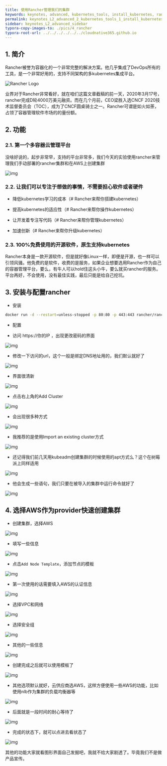 ```yaml
---
title: 使用Rancher管理我们的集群
keywords: keynotes, advanced, kubernetes_tools, install_kubernetes, ranche
permalink: keynotes_L2_advanced_2_kubernetes_tools_1_install_kubernetes_4_rancher.html
sidebar: keynotes_L2_advanced_sidebar
typora-copy-images-to: ./pics/4_rancher
typora-root-url: ../../../../../../cloudnative365.github.io
---
```




## 1. 简介

Rancher被誉为容器化的一个非常完整的解决方案。他几乎集成了DevOps所有的工具，是一个非常好用的，支持不同架构的多kubernetes集成平台。

![Rancher Logo](/pages/keynotes/L2_advanced/2_kubernetes_tools/1_install_kubernetes/pics/4_rancher/rancher-logo-horiz-color.png)

业界对于Rancher非常看好，就在咱们这篇文章截稿的前一天，2020年3月17号，rancher完成D轮4000万美元融资。而在几个月前，CEO梁胜入选CNCF 2020技术监督委员会（TOC），成为了CNCF圆桌骑士之一。Rancher可谓是如火如荼，占领了容器管理软件市场的的量份额。



## 2. 功能

### 2.1. 第一个多容器云管理平台

没啥好说的，起步非常早，支持的平台非常多，我们今天的实验使用rancher来管理我们手动部署的rancher集群和在AWS上创建集群

![img](/pages/keynotes/L2_advanced/2_kubernetes_tools/1_install_kubernetes/pics/4_rancher/screen2-thumbnail.svg)

### 2.2. 让我们可以专注于想做的事情，不需要担心软件或者硬件

+ 降低kubernetes学习的成本（# Rancher来帮你搭建kubernetes）

+ 提高kubernetes的适应性（# Rancher来帮你操作kubernetes）

+ 让开发着专注写代码（# Rancher来帮你管理kubernetes）

+ 加速创新（# Rancher来帮你升级kubernetes）

### 2.3. 100%免费使用的开源软件，原生支持kubernetes

Rancher本身是一款开源软件，但是就好像Linux一样，即便是开源，也一样可以引领风骚。他免费的是软件，收费的是服务，如果企业想要选用Rancher作为自己的容器管理平台，要么，有牛人可以hold住这头小牛，要么就买rancher的服务。平台再好，不会使用，没有最佳实践，最后只能是给自己挖坑。

## 3. 安装与配置rancher
+ 安装
``` bash
docker run -d --restart=unless-stopped -p 80:80 -p 443:443 rancher/rancher:latest
```
+ 配置

+ 访问 https://你的IP ，出现更改密码的界面

![img](/pages/keynotes/L2_advanced/2_kubernetes_tools/1_install_kubernetes/pics/4_rancher/2222971f8e2c62a347e1201584675924.png)

+ 修改一下访问的url，这个一般是绑定DNS地址用的，我们默认就好了

![img](/pages/keynotes/L2_advanced/2_kubernetes_tools/1_install_kubernetes/pics/4_rancher/22279f246d0eb877a600a01584675900.png)

+ 界面很清新

![img](/pages/keynotes/L2_advanced/2_kubernetes_tools/1_install_kubernetes/pics/4_rancher/222beb66fcdb52323f11601584675997.png)

+ 点击右上角的Add Cluster

![img](/pages/keynotes/L2_advanced/2_kubernetes_tools/1_install_kubernetes/pics/4_rancher/222784b060f5140cff4b101584676012.png)

+ 会出现很多种方式

![img](/pages/keynotes/L2_advanced/2_kubernetes_tools/1_install_kubernetes/pics/4_rancher/2225f60535b4bd66a902301584676030.png)

+ 我推荐的是使用Import an existing cluster方式

![img](/pages/keynotes/L2_advanced/2_kubernetes_tools/1_install_kubernetes/pics/4_rancher/222806558c6f3bc47759801584676057.png)

+ 还记得我们前几天用kubeadm创建集群的时候使用的apt方式么？这个在树莓派上同样适用

![img](/pages/keynotes/L2_advanced/2_kubernetes_tools/1_install_kubernetes/pics/4_rancher/222485f8af7c4f4d66f9301584676090.png)

+ 他会生成一些语句，我们只要在被导入的集群中运行命令就好了

![img](/pages/keynotes/L2_advanced/2_kubernetes_tools/1_install_kubernetes/pics/4_rancher/222bb554ec600be5143d001584676094.png)

## 4. 选择AWS作为provider快速创建集群

+ 创建集群，选择AWS

![img](/pages/keynotes/L2_advanced/2_kubernetes_tools/1_install_kubernetes/pics/4_rancher/222a0c7fb2a181f85335e01584676380.png)

+ 填写一些信息

![img](/pages/keynotes/L2_advanced/2_kubernetes_tools/1_install_kubernetes/pics/4_rancher/222841979c6940b0ba38901584676858.png)

+ 点击`Add Node Template`，添加节点的模板

![img](/pages/keynotes/L2_advanced/2_kubernetes_tools/1_install_kubernetes/pics/4_rancher/22257b57203122012a83101584688457.png)

+ 第一次使用的话需要填入AWS的认证信息

![img](/pages/keynotes/L2_advanced/2_kubernetes_tools/1_install_kubernetes/pics/4_rancher/2223eb57203122012a83101584688652.png)

+ 选择VPC和网络

![img](/pages/keynotes/L2_advanced/2_kubernetes_tools/1_install_kubernetes/pics/4_rancher/222ca2d72f2e0bc64267601584688790.png)

+ 选择安全组

![img](/pages/keynotes/L2_advanced/2_kubernetes_tools/1_install_kubernetes/pics/4_rancher/22211da2a3c54f2cdcd8101584688818.png)

+ 其他的一些信息

![img](/pages/keynotes/L2_advanced/2_kubernetes_tools/1_install_kubernetes/pics/4_rancher/222713bb9ffac58de4fb101584688982.png)

+ 创建完成之后就可以使用模板了

![img](/pages/keynotes/L2_advanced/2_kubernetes_tools/1_install_kubernetes/pics/4_rancher/22289060dd95943d4ca0101584689078.png)

+ 其他选项默认就好，云供应商选AWS，这样方便使用一些AWS的功能，比如使用nlb作为集群的负载均衡器等

![img](/pages/keynotes/L2_advanced/2_kubernetes_tools/1_install_kubernetes/pics/4_rancher/222415dec83d923b6ba5101584689203.png)

+ 后面就是一段时间的耐心等待了

![img](/pages/keynotes/L2_advanced/2_kubernetes_tools/1_install_kubernetes/pics/4_rancher/222b7af706dfe7f48dae801584689252.png)

+ 完成的状态下，就可以点进去看状态了

![img](/pages/keynotes/L2_advanced/2_kubernetes_tools/1_install_kubernetes/pics/4_rancher/22272247fe6d39d4beb0401584697776.png)

其他的功能大家就看图形界面自己发掘吧，我就不给大家剧透了。毕竟我们不是做产品宣传。